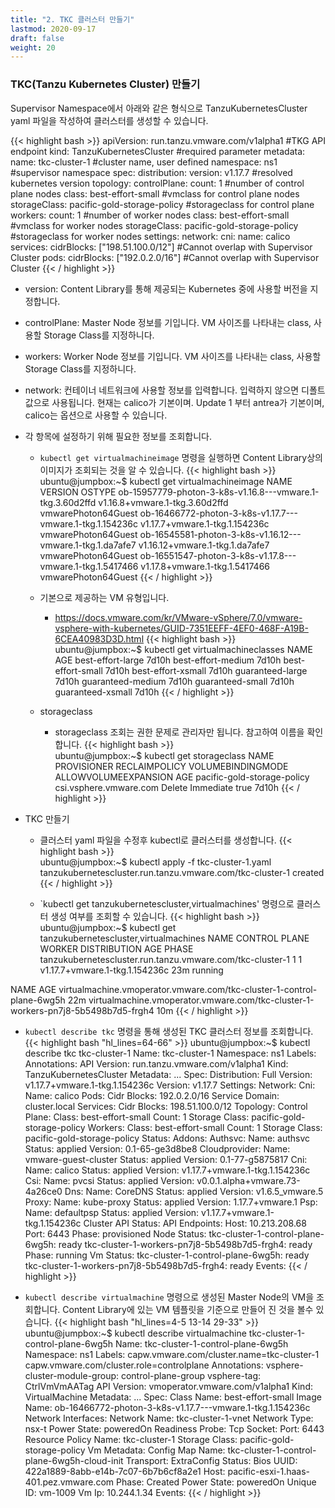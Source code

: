 ```yaml
---
title: "2. TKC 클러스터 만들기"
lastmod: 2020-09-17
draft: false
weight: 20
---
```


### TKC(Tanzu Kubernetes Cluster) 만들기

Supervisor Namespace에서 아래와 같은 형식으로 TanzuKubernetesCluster yaml 파일을 작성하여 클러스터를 생성할 수 있습니다.

{{< highlight bash >}}
apiVersion: run.tanzu.vmware.com/v1alpha1               #TKG API endpoint
kind: TanzuKubernetesCluster                            #required parameter
metadata:
  name: tkc-cluster-1                                   #cluster name, user defined
  namespace: ns1                                        #supervisor namespace
spec:
  distribution:
    version: v1.17.7                                    #resolved kubernetes version
  topology:
    controlPlane:
      count: 1                                          #number of control plane nodes
      class: best-effort-small                          #vmclass for control plane nodes
      storageClass: pacific-gold-storage-policy         #storageclass for control plane
    workers:
      count: 1                                          #number of worker nodes
      class: best-effort-small                          #vmclass for worker nodes
      storageClass: pacific-gold-storage-policy         #storageclass for worker nodes
  settings:
    network:
      cni:
        name: calico
      services:
        cidrBlocks: ["198.51.100.0/12"]        #Cannot overlap with Supervisor Cluster
      pods:
        cidrBlocks: ["192.0.2.0/16"]           #Cannot overlap with Supervisor Cluster
{{< / highlight >}}        

- version: Content Library를 통해 제공되는 Kubernetes 중에 사용할 버전을 지정합니다.
- controlPlane: Master Node 정보를 기입니다. VM 사이즈를 나타내는 class, 사용할 Storage Class를 지정하니다.
- workers: Worker Node 정보를 기입니다. VM 사이즈를 나타내는 class, 사용할 Storage Class를 지정하니다.
- network: 컨테이너 네트워크에 사용할 정보를 입력합니다. 입력하지 않으면 디폴트 값으로 사용됩니다. 현재는 calico가 기본이며. Update 1 부터 antrea가 기본이며, calico는 옵션으로 사용할 수 있습니다.

- 각 항목에 설정하기 위해 필요한 정보를 조회합니다.
  * `kubectl get virtualmachineimage` 명령을 실행하면 Content Library상의 이미지가 조회되는 것을 알 수 있습니다.
{{< highlight bash >}}
ubuntu@jumpbox:~$ kubectl get virtualmachineimage
NAME                                                         VERSION                           OSTYPE
ob-15957779-photon-3-k8s-v1.16.8---vmware.1-tkg.3.60d2ffd    v1.16.8+vmware.1-tkg.3.60d2ffd    vmwarePhoton64Guest
ob-16466772-photon-3-k8s-v1.17.7---vmware.1-tkg.1.154236c    v1.17.7+vmware.1-tkg.1.154236c    vmwarePhoton64Guest
ob-16545581-photon-3-k8s-v1.16.12---vmware.1-tkg.1.da7afe7   v1.16.12+vmware.1-tkg.1.da7afe7   vmwarePhoton64Guest
ob-16551547-photon-3-k8s-v1.17.8---vmware.1-tkg.1.5417466    v1.17.8+vmware.1-tkg.1.5417466    vmwarePhoton64Guest 
{{< / highlight >}}

  * 기본으로 제공하는 VM 유형입니다.
    + https://docs.vmware.com/kr/VMware-vSphere/7.0/vmware-vsphere-with-kubernetes/GUID-7351EEFF-4EF0-468F-A19B-6CEA40983D3D.html
{{< highlight bash >}}  
ubuntu@jumpbox:~$ kubectl get virtualmachineclasses
NAME                 AGE
best-effort-large    7d10h
best-effort-medium   7d10h
best-effort-small    7d10h
best-effort-xsmall   7d10h
guaranteed-large     7d10h
guaranteed-medium    7d10h
guaranteed-small     7d10h
guaranteed-xsmall    7d10h
{{< / highlight >}}

  * storageclass
    + storageclass 조회는 권한 문제로 관리자만 됩니다. 참고하여 이름을 확인합니다.
{{< highlight bash >}}    
ubuntu@jumpbox:~$ kubectl get storageclass
NAME                          PROVISIONER              RECLAIMPOLICY   VOLUMEBINDINGMODE   ALLOWVOLUMEEXPANSION   AGE
pacific-gold-storage-policy   csi.vsphere.vmware.com   Delete          Immediate           true                   7d10h
{{< / highlight >}}

- TKC 만들기
  * 클러스터 yaml 파일을 수정후 kubectl로 클러스터를 생성합니다.
{{< highlight bash >}}  
ubuntu@jumpbox:~$ kubectl apply -f tkc-cluster-1.yaml 
tanzukubernetescluster.run.tanzu.vmware.com/tkc-cluster-1 created
{{< / highlight >}}

  * `kubectl get tanzukubernetescluster,virtualmachines' 명령으로 클러스터 생성 여부를 조회할 수 있습니다.
{{< highlight bash >}} 
ubuntu@jumpbox:~$ kubectl get tanzukubernetescluster,virtualmachines
NAME                                                        CONTROL PLANE   WORKER   DISTRIBUTION                     AGE   PHASE
tanzukubernetescluster.run.tanzu.vmware.com/tkc-cluster-1   1               1        v1.17.7+vmware.1-tkg.1.154236c   23m   running

NAME                                                                                AGE
virtualmachine.vmoperator.vmware.com/tkc-cluster-1-control-plane-6wg5h              22m
virtualmachine.vmoperator.vmware.com/tkc-cluster-1-workers-pn7j8-5b5498b7d5-frgh4   10m
{{< / highlight >}}

  * `kubectl describe tkc` 명령을 통해 생성된 TKC 클러스터 정보를 조회합니다.
{{< highlight bash "hl_lines=64-66" >}}
ubuntu@jumpbox:~$ kubectl describe tkc tkc-cluster-1
Name:         tkc-cluster-1
Namespace:    ns1
Labels:       <none>
Annotations:  API Version:  run.tanzu.vmware.com/v1alpha1
Kind:         TanzuKubernetesCluster
Metadata:
...
Spec:
  Distribution:
    Full Version:  v1.17.7+vmware.1-tkg.1.154236c
    Version:       v1.17.7
  Settings:
    Network:
      Cni:
        Name:  calico
      Pods:
        Cidr Blocks:
          192.0.2.0/16
      Service Domain:  cluster.local
      Services:
        Cidr Blocks:
          198.51.100.0/12
  Topology:
    Control Plane:
      Class:          best-effort-small
      Count:          1
      Storage Class:  pacific-gold-storage-policy
    Workers:
      Class:          best-effort-small
      Count:          1
      Storage Class:  pacific-gold-storage-policy
Status:
  Addons:
    Authsvc:
      Name:     authsvc
      Status:   applied
      Version:  0.1-65-ge3d8be8
    Cloudprovider:
      Name:     vmware-guest-cluster
      Status:   applied
      Version:  0.1-77-g5875817
    Cni:
      Name:     calico
      Status:   applied
      Version:  v1.17.7+vmware.1-tkg.1.154236c
    Csi:
      Name:     pvcsi
      Status:   applied
      Version:  v0.0.1.alpha+vmware.73-4a26ce0
    Dns:
      Name:     CoreDNS
      Status:   applied
      Version:  v1.6.5_vmware.5
    Proxy:
      Name:     kube-proxy
      Status:   applied
      Version:  1.17.7+vmware.1
    Psp:
      Name:     defaultpsp
      Status:   applied
      Version:  v1.17.7+vmware.1-tkg.1.154236c
  Cluster API Status:
    API Endpoints:
      Host:  10.213.208.68
      Port:  6443
    Phase:   provisioned
  Node Status:
    tkc-cluster-1-control-plane-6wg5h:             ready
    tkc-cluster-1-workers-pn7j8-5b5498b7d5-frgh4:  ready
  Phase:                                           running
  Vm Status:
    tkc-cluster-1-control-plane-6wg5h:             ready
    tkc-cluster-1-workers-pn7j8-5b5498b7d5-frgh4:  ready
Events:                                            <none>
{{< / highlight >}}

  * `kubectl describe virtualmachine` 명령으로 생성된 Master Node의 VM을 조회합니다. Content Library에 있는 VM 템플릿을 기준으로 만들어 진 것을 볼수 있습니다.
{{< highlight bash "hl_lines=4-5 13-14 29-33" >}}
ubuntu@jumpbox:~$ kubectl describe virtualmachine tkc-cluster-1-control-plane-6wg5h
Name:         tkc-cluster-1-control-plane-6wg5h
Namespace:    ns1
Labels:       capw.vmware.com/cluster.name=tkc-cluster-1
              capw.vmware.com/cluster.role=controlplane
Annotations:  vsphere-cluster-module-group: control-plane-group
              vsphere-tag: CtrlVmVmAATag
API Version:  vmoperator.vmware.com/v1alpha1
Kind:         VirtualMachine
Metadata:
...
Spec:
  Class Name:  best-effort-small
  Image Name:  ob-16466772-photon-3-k8s-v1.17.7---vmware.1-tkg.1.154236c
  Network Interfaces:
    Network Name:  tkc-cluster-1-vnet
    Network Type:  nsx-t
  Power State:     poweredOn
  Readiness Probe:
    Tcp Socket:
      Port:              6443
  Resource Policy Name:  tkc-cluster-1
  Storage Class:         pacific-gold-storage-policy
  Vm Metadata:
    Config Map Name:  tkc-cluster-1-control-plane-6wg5h-cloud-init
    Transport:        ExtraConfig
Status:
  Bios UUID:    422a1889-8abb-e14b-7c07-6b7b6cf8a2e1
  Host:         pacific-esxi-1.haas-401.pez.vmware.com
  Phase:        Created
  Power State:  poweredOn
  Unique ID:    vm-1009
  Vm Ip:        10.244.1.34
Events:         <none>
{{< / highlight >}}